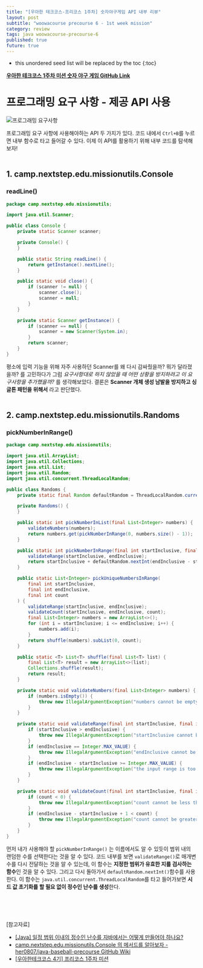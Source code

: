 ```yaml
---
title: "[우아한 테크코스-프리코스 1주차] 숫자야구게임 API 내부 리뷰"
layout: post
subtitle: "woowacourse precourse 6 - 1st week mission"
category: review
tags: java woowacourse-precourse-6
published: true
future: true
---
```


<!--more-->

* this unordered seed list will be replaced by the toc
{:toc}



**[우아한 테크코스 1주차 미션 숫자 야구 게임 GitHub Link](https://github.com/woowacourse-precourse/java-baseball-6)**

# 프로그래밍 요구 사항 - 제공 API 사용
![프로그래밍 요구사항](https://github.com/hYe807n/hYe807n.github.io/assets/79916066/94b38136-c470-4f45-bff8-e1481c8eda6c)
</br>

프로그래밍 요구 사항에 사용해야하는 API 두 가지가 있다. 코드 내에서 `Ctrl+B`를 누르면 내부 함수로 타고 들어갈 수 있다.
이제 이 API를 활용하기 위해 내부 코드를 탐색해보자!
</br>
</br>

## 1. camp.nextstep.edu.missionutils.Console
### readLine()
```java
package camp.nextstep.edu.missionutils;

import java.util.Scanner;

public class Console {
    private static Scanner scanner;

    private Console() {
    }

    public static String readLine() {
        return getInstance().nextLine();
    }

    public static void close() {
        if (scanner != null) {
            scanner.close();
            scanner = null;
        }
    }

    private static Scanner getInstance() {
        if (scanner == null) {
            scanner = new Scanner(System.in);
        }
        return scanner;
    }
}
```

평소에 입력 기능을 위해 자주 사용하던 Scanner를 왜 다시 감싸줬을까? 뭐가 달라졌을까? 를 고민하다가 그럼 *요구사항대로 하지 않았을 때 어떤 상황을 방지하려고 이 요구사항을 추가했을까?* 를 생각해보았다.
결론은 **Scanner 개체 생성 남발을 방지하고 싱글톤 패턴을 위해서** 라고 판단했다.
</br>
</br>


## 2. camp.nextstep.edu.missionutils.Randoms
### pickNumberInRange()
```java
package camp.nextstep.edu.missionutils;

import java.util.ArrayList;
import java.util.Collections;
import java.util.List;
import java.util.Random;
import java.util.concurrent.ThreadLocalRandom;

public class Randoms {
    private static final Random defaultRandom = ThreadLocalRandom.current();

    private Randoms() {
    }

    public static int pickNumberInList(final List<Integer> numbers) {
        validateNumbers(numbers);
        return numbers.get(pickNumberInRange(0, numbers.size() - 1));
    }

    public static int pickNumberInRange(final int startInclusive, final int endInclusive) {
        validateRange(startInclusive, endInclusive);
        return startInclusive + defaultRandom.nextInt(endInclusive - startInclusive + 1);
    }

    public static List<Integer> pickUniqueNumbersInRange(
        final int startInclusive,
        final int endInclusive,
        final int count
    ) {
        validateRange(startInclusive, endInclusive);
        validateCount(startInclusive, endInclusive, count);
        final List<Integer> numbers = new ArrayList<>();
        for (int i = startInclusive; i <= endInclusive; i++) {
            numbers.add(i);
        }
        return shuffle(numbers).subList(0, count);
    }

    public static <T> List<T> shuffle(final List<T> list) {
        final List<T> result = new ArrayList<>(list);
        Collections.shuffle(result);
        return result;
    }

    private static void validateNumbers(final List<Integer> numbers) {
        if (numbers.isEmpty()) {
            throw new IllegalArgumentException("numbers cannot be empty.");
        }
    }

    private static void validateRange(final int startInclusive, final int endInclusive) {
        if (startInclusive > endInclusive) {
            throw new IllegalArgumentException("startInclusive cannot be greater than endInclusive.");
        }
        if (endInclusive == Integer.MAX_VALUE) {
            throw new IllegalArgumentException("endInclusive cannot be greater than Integer.MAX_VALUE.");
        }
        if (endInclusive - startInclusive >= Integer.MAX_VALUE) {
            throw new IllegalArgumentException("the input range is too large.");
        }
    }

    private static void validateCount(final int startInclusive, final int endInclusive, final int count) {
        if (count < 0) {
            throw new IllegalArgumentException("count cannot be less than zero.");
        }
        if (endInclusive - startInclusive + 1 < count) {
            throw new IllegalArgumentException("count cannot be greater than the input range.");
        }
    }
}
```

먼저 내가 사용해야 할 `pickNumberInRange()` 는 이름에서도 알 수 있듯이 범위 내의 랜덤한 수를 선택한다는 것을 알 수 있다. 코드 내부를 보면 `validateRange()`로 매개변수를 다시 전달하는 것을 알 수 있는데, 이 함수는 **지정한 범위가 유효한 지를 검사하는 함수**인 것을 알 수 있다.
그리고 다시 돌아가서 `defaultRandom.nextInt()`함수를 사용한다. 이 함수는 `java.util.concurrent.ThreadLocalRandom`를 타고 들어가보면 **시드 값 초기화를 할 필요 없이 정수인 난수를 생성**한다.

<br/>
<br/>
<br/>

[참고자료]<br/>
* [[Java] 일정 범위 이내의 정수인 난수를 자바에서는 어떻게 만들어야 하나요?](https://stanleykou.tistory.com/entry/Java-%EC%9D%BC%EC%A0%95-%EB%B2%94%EC%9C%84-%EC%9D%B4%EB%82%B4%EC%9D%98-%EC%A0%95%EC%88%98%EC%9D%B8-%EB%82%9C%EC%88%98%EB%A5%BC-%EC%9E%90%EB%B0%94%EC%97%90%EC%84%9C%EB%8A%94-%EC%96%B4%EB%96%BB%EA%B2%8C-%EB%A7%8C%EB%93%A4%EC%96%B4%EC%95%BC-%ED%95%98%EB%82%98%EC%9A%94)
* [camp.nextstep.edu.missionutils.Console 의 메서드를 알아보자 - her0807/java-baseball-precourse GitHub Wiki](https://github-wiki-see.page/m/her0807/java-baseball-precourse/wiki/camp.nextstep.edu.missionutils.Console-%EC%9D%98-%EB%A9%94%EC%84%9C%EB%93%9C%EB%A5%BC-%EC%95%8C%EC%95%84%EB%B3%B4%EC%9E%90)
* [[우아한테크코스 4기] 프리코스 1주차 미션](https://daram.tistory.com/243)